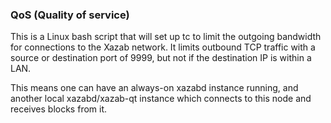 ### QoS (Quality of service) ###

This is a Linux bash script that will set up tc to limit the outgoing bandwidth for connections to the Xazab network. It limits outbound TCP traffic with a source or destination port of 9999, but not if the destination IP is within a LAN.

This means one can have an always-on xazabd instance running, and another local xazabd/xazab-qt instance which connects to this node and receives blocks from it.
